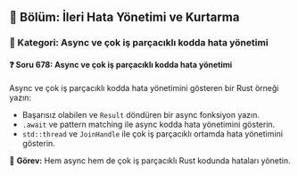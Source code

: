 ## 📘 Bölüm: İleri Hata Yönetimi ve Kurtarma
### 🔹 Kategori: Async ve çok iş parçacıklı kodda hata yönetimi
#### ❓ Soru 678: Async ve çok iş parçacıklı kodda hata yönetimi

Async ve çok iş parçacıklı kodda hata yönetimini gösteren bir Rust örneği yazın:

- Başarısız olabilen ve `Result` döndüren bir async fonksiyon yazın.
- `.await` ve pattern matching ile async kodda hata yönetimini gösterin.
- `std::thread` ve `JoinHandle` ile çok iş parçacıklı ortamda hata yönetimini gösterin.

🔧 **Görev:** Hem async hem de çok iş parçacıklı Rust kodunda hataları yönetin.
